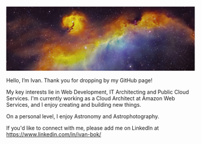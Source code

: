 ![seagull nebula](./seagull_nebula.jpg)

Hello, I’m Ivan. Thank you for dropping by my GitHub page!

My key interests lie in Web Development, IT Architecting and Public Cloud Services. I'm currently working as a Cloud Architect at Amazon Web Services, and I enjoy creating and building new things. 

On a personal level, I enjoy Astronomy and Astrophotography. 

If you'd like to connect with me, please add me on LinkedIn at https://www.linkedin.com/in/ivan-bok/

<!---
ivanbok/ivanbok is a ✨ special ✨ repository because its `README.md` (this file) appears on your GitHub profile.
You can click the Preview link to take a look at your changes.
--->
